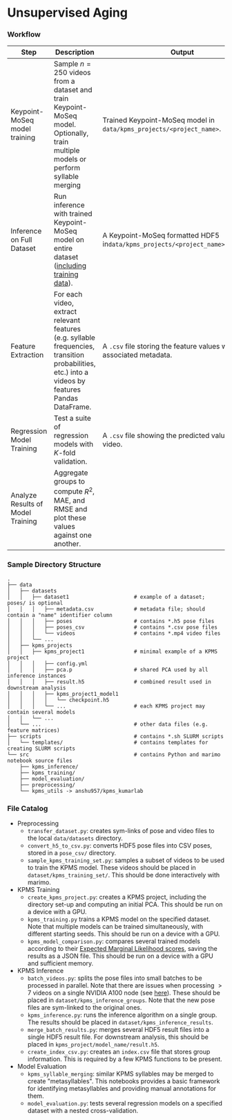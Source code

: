 # Unsupervised Aging

### Workflow

| Step                              | Description                                                  | Output                                                       |
| --------------------------------- | ------------------------------------------------------------ | ------------------------------------------------------------ |
| Keypoint-MoSeq model training     | Sample $n=250$ videos from a dataset and train Keypoint-MoSeq model. Optionally, train multiple models or perform syllable merging | Trained Keypoint-MoSeq model in `data/kpms_projects/<project_name>`. |
| Inference on Full Dataset         | Run inference with trained Keypoint-MoSeq model on entire dataset ([including training data](https://github.com/dattalab/keypoint-moseq/issues/176#issuecomment-2420060339)). | A Keypoint-MoSeq formatted HDF5 in`data/kpms_projects/<project_name>/result.h5`. |
| Feature Extraction                | For each video, extract relevant features (e.g. syllable frequencies, transition probabilities, etc.) into a videos by features Pandas DataFrame. | A `.csv` file storing the feature values with associated metadata. |
| Regression Model Training         | Test a suite of regression models with $K$-fold validation.  | A `.csv` file showing the predicted value of each video.     |
| Analyze Results of Model Training | Aggregate groups to compute $R^2$, MAE, and RMSE and plot these values against one another. |                                                              |

### Sample Directory Structure

```
.
├── data
│   ├── datasets
│   │   ├── dataset1                     # example of a dataset; poses/ is optional
│   │   │   ├── metadata.csv             # metadata file; should contain a "name" identifier column
│   │   │   ├── poses                    # contains *.h5 pose files
│   │   │   ├── poses_csv                # contains *.csv pose files
│   │   │   └── videos                   # contains *.mp4 video files
│   │   └── ...
│   ├── kpms_projects
│   │   ├── kpms_project1                # minimal example of a KPMS project
│   │   │   ├── config.yml
│   │   │   ├── pca.p                    # shared PCA used by all inference instances
│   │   │   ├── result.h5                # combined result used in downstream analysis
│   │   │   ├── kpms_project1_model1
│   │   │   │   └── checkpoint.h5
│   │   │   └── ...                      # each KPMS project may contain several models
│   │   └── ...
│   └── ...                              # other data files (e.g. feature matrices)
├── scripts                              # contains *.sh SLURM scripts
│   └── templates/                       # contains templates for creating SLURM scripts
└── src                                  # contains Python and marimo notebook source files
    ├── kpms_inference/
    ├── kpms_training/
    ├── model_evaluation/
    ├── preprocessing/
    └── kpms_utils -> anshu957/kpms_kumarlab
```

### File Catalog

- Preprocessing
  - `transfer_dataset.py`: creates sym-links of pose and video files to the local `data/datasets` directory.
  - `convert_h5_to_csv.py`: converts HDF5 pose files into CSV poses, stored in a `pose_csv/` directory.
  - `sample_kpms_training_set.py`: samples a subset of videos to be used to train the KPMS model. These videos should be placed in `dataset/kpms_training_set/`. This should be done interactively with marimo.
- KPMS Training
  - `create_kpms_project.py`: creates a KPMS project, including the directory set-up and computing an initial PCA. This should be run on a device with a GPU.
  - `kpms_training.py` trains a KPMS model on the specified dataset. Note that multiple models can be trained simultaneously, with different starting seeds. This should be run on a device with a GPU.
  - `kpms_model_comparison.py`: compares several trained models according to their [Expected Marginal Likelihood scores]([](https://keypoint-moseq.readthedocs.io/en/latest/fitting.html#keypoint_moseq.fitting.expected_marginal_likelihoods)), saving the results as a JSON file. This should be run on a device with a GPU and sufficient memory.
- KPMS Inference
  - `batch_videos.py`: splits the pose files into small batches to be processed in parallel. Note that there are issues when processing $>7$ videos on a single NVIDIA A100 node (see [here](https://github.com/dattalab/keypoint-moseq/issues/176#issuecomment-2421002889)). These should be placed in `dataset/kpms_inference_groups`. Note that the new pose files are sym-linked to the original ones.
  - `kpms_inference.py`: runs the inference algorithm on a single group. The results should be placed in `dataset/kpms_inference_results`. 
  - `merge_batch_results.py`: merges several HDF5 result files into a single HDF5 result file. For downstream analysis, this should be placed in `kpms_project/model_name/result.h5`.
  - `create_index_csv.py`: creates an `index.csv` file that stores group information. This is required by a few KPMS functions to be present.
- Model Evaluation
  - `kpms_syllable_merging`: similar KPMS syllables may be merged to create "metasyllables". This notebooks provides a basic framework for identifying metasyllables and providing manual annotations for them.
  - `model_evaluation.py`: tests several regression models on a specified dataset with a nested cross-validation.
